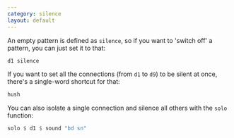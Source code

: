 ```yaml
---
category: silence
layout: default
---
```


An empty pattern is defined as `silence`, so if you want to 'switch
off' a pattern, you can just set it to that:

~~~~ haskell
d1 silence
~~~~

If you want to set all the connections (from `d1` to `d9`) to be
silent at once, there's a single-word shortcut for that:

~~~~ haskell
hush
~~~~

You can also isolate a single connection and silence all others with
the `solo` function:

~~~~ haskell
solo $ d1 $ sound "bd sn"
~~~~
